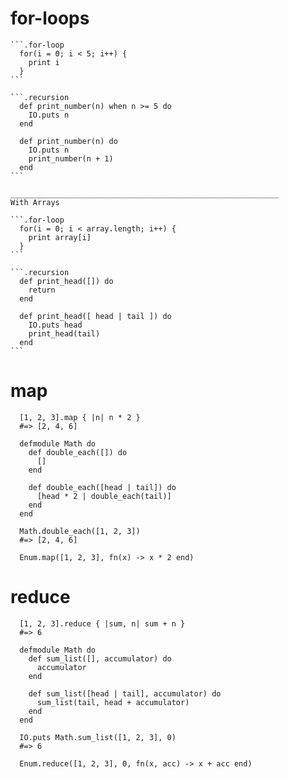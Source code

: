 # for-loops

    ```.for-loop
      for(i = 0; i < 5; i++) {
        print i
      }
    ```

    ```.recursion
      def print_number(n) when n >= 5 do
        IO.puts n
      end

      def print_number(n) do
        IO.puts n
        print_number(n + 1)
      end
    ```

    ____________________________________________________________
    With Arrays

    ```.for-loop
      for(i = 0; i < array.length; i++) {
        print array[i]
      }
    ```

    ```.recursion
      def print_head([]) do
        return
      end

      def print_head([ head | tail ]) do
        IO.puts head
        print_head(tail)
      end
    ```
# map
  ```.Ruby
    [1, 2, 3].map { |n| n * 2 }
    #=> [2, 4, 6]
  ```

  ```.Elixir
    defmodule Math do
      def double_each([]) do
        []
      end

      def double_each([head | tail]) do
        [head * 2 | double_each(tail)]
      end
    end

    Math.double_each([1, 2, 3])
    #=> [2, 4, 6]
  ```

  ```.Alternative
    Enum.map([1, 2, 3], fn(x) -> x * 2 end)
  ```

# reduce

  ```.ruby
    [1, 2, 3].reduce { |sum, n| sum + n }
    #=> 6
  ```

  ```.Elixir
    defmodule Math do
      def sum_list([], accumulator) do
        accumulator
      end

      def sum_list([head | tail], accumulator) do
        sum_list(tail, head + accumulator)
      end
    end

    IO.puts Math.sum_list([1, 2, 3], 0)
    #=> 6
  ```

  ```.Alternative
    Enum.reduce([1, 2, 3], 0, fn(x, acc) -> x + acc end)
  ```
